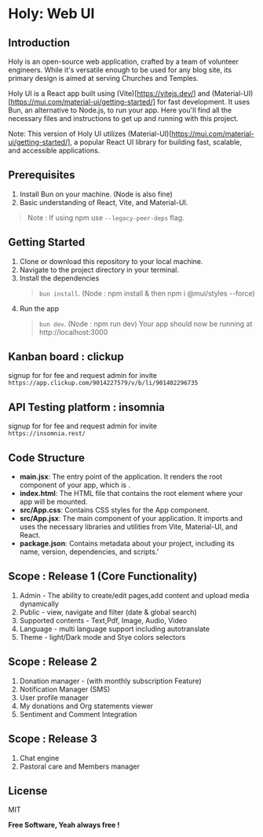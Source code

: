 # Holy: Web UI

## Introduction
Holy is an open-source web application, crafted by a team of volunteer engineers. While it's versatile enough to be used for any blog site, its primary design is aimed at serving Churches and Temples.  

Holy UI is a React app built using (Vite)[https://vitejs.dev/] and (Material-UI)[https://mui.com/material-ui/getting-started/] for fast development. It uses Bun, an alternative to Node.js, to run your app. Here you'll find all the necessary files and instructions to get up and running with this project.

Note: This version of Holy UI utilizes (Material-UI)[https://mui.com/material-ui/getting-started/], a popular React UI library for building fast, scalable, and accessible applications.

## Prerequisites
1. Install Bun on your machine. (Node is also fine)
2. Basic understanding of React, Vite, and Material-UI.

>Note : If using npm use `--legacy-peer-deps` flag.

## Getting Started
1. Clone or download this repository to your local machine.
2. Navigate to the project directory in your terminal.
3. Install the dependencies 
   >`bun install`. (Node : npm install & then npm i @mui/styles --force)
4. Run the app 
   >`bun dev`. (Node : npm run dev) Your app should now be running at http://localhost:3000

## Kanban board : clickup
signup for for fee and request admin for invite  
```https://app.clickup.com/9014227579/v/b/li/901402296735```

## API Testing platform : insomnia
signup for for fee and request admin for invite  
```https://insomnia.rest/```  

## Code Structure
* **main.jsx**: The entry point of the application. It renders the root component of your app, which is <App />.
* **index.html**: The HTML file that contains the root element where your app will be mounted.
* **src/App.css**: Contains CSS styles for the App component.
* **src/App.jsx**: The main component of your application. It imports and uses the necessary libraries and utilities from Vite, Material-UI, and React.
* **package.json**: Contains metadata about your project, including its name, version, dependencies, and scripts.'

## Scope : Release 1 (Core Functionality)
1. Admin - The ability to create/edit pages,add content and upload media dynamically
2. Public - view, navigate and filter (date & global search)
3. Supported contents - Text,Pdf, Image, Audio, Video
4. Language - multi language support including autotranslate
5. Theme - light/Dark mode and Stye colors selectors

## Scope : Release 2 
1. Donation manager - (with monthly subscription Feature)
2. Notification Manager (SMS)
3. User profile manager
4. My donations and Org statements viewer
5. Sentiment and Comment Integration 

## Scope : Release 3 
1. Chat engine
2. Pastoral care and Members manager

## License

MIT

**Free Software, Yeah always free !**


